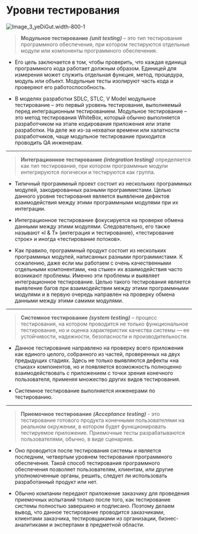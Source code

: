 # Уровни тестирования

![Image_3_yeDiGut.width-800-1](https://www.exposit.com/wp-content/uploads/2021/06/Image_3_yeDiGut.width-800-1.jpg)

> **Модульное тестирование** ***(unit testing)*** – это тип тестирования программного обеспечения, при котором тестируются отдельные модули или компоненты программного обеспечения.

+ Его цель заключается в том, чтобы проверить, что каждая единица программного кода работает должным образом. Единицей для измерения может служить отдельная функция, метод, процедура, модуль или объект. Модульные тесты изолируют часть кода и проверяют его работоспособность.

+ В моделях разработки SDLC, STLC, V Model модульное тестирование – это первый уровень тестирования, выполняемый перед интеграционным тестированием. Модульное тестирование – это метод тестирования WhiteBox, который обычно выполняется разработчиком на этапе кодирования приложения или этапе разработки. На деле же из-за нехватки времени или халатности разработчиков, чаще модульное тестирование приходится проводить QA инженерам.

***

>**Интеграционное тестирование** ***(integration testing)*** определяется как тип тестирования, при котором программные модули интегрируются логически и тестируются как группа.

+ Типичный программный проект состоит из нескольких программных модулей, закодированных разными программистами. Целью данного уровня тестирования является выявление дефектов взаимодействия между этими программными модулями при их интеграции.

+ Интеграционное тестирование фокусируется на проверке обмена данными между этими модулями. Следовательно, его также называют «I & T» (интеграция и тестирование), «тестирование строк» и иногда «тестирование потоков».

+ Как правило, программный продукт состоит из нескольких программных модулей, написанных разными программистами. К сожалению, даже если мы работаем с очень качественными отдельными компонентами, «на стыке» их взаимодействия часто возникают проблемы. Именно эти проблемы и выявляет интеграционное тестирование. Целью такого тестирования является выявление багов при взаимодействии между этими программными модулями и в первую очередь направлен на проверку обмена данными между этими самими модулями.

***

>**Системное тестирование** ***(system testing)*** – процесс тестирования, на котором проводится не только функциональное тестирование, но и оценка характеристик качества системы — ее устойчивости, надежности, безопасности и производительности.

+ Данное тестирование направлено на проверку всего приложения как единого целого, собранного из частей, проверенных на двух предыдущих стадиях. Здесь не только выявляются дефекты «на стыках» компонентов, но и появляется возможность полноценно взаимодействовать с приложением с точки зрения конечного пользователя, применяя множество других видов тестирования.

+ Системное тестирование выполняется инженерами по тестированию. 

***

>**Приемочное тестирование** ***(Acceptance testing)*** - это тестирование готового продукта конечными пользователями на реальном окружении, в котором будет функционировать тестируемое приложение. Приемочные тесты разрабатываются пользователями, обычно, в виде сценариев.

+ Оно проводится после тестирования системы и является последним, четвертым уровнем тестирования программного обеспечения.
Такой способ тестирования программного обеспечения позволяет пользователям, клиентам, или другие уполномоченные органы, решить, следует ли использовать разработанный продукт или нет.

+ Обычно компании передают приложение заказчику для проведения приемочных испытаний только после того, как тестирование системы полностью завершено и подписано. Поэтому делаем вывод, что данное тестирование проводится заказчиками, клиентами заказчика, тестировщиками из организации, бизнес-аналитиками и экспертами в предметной области.